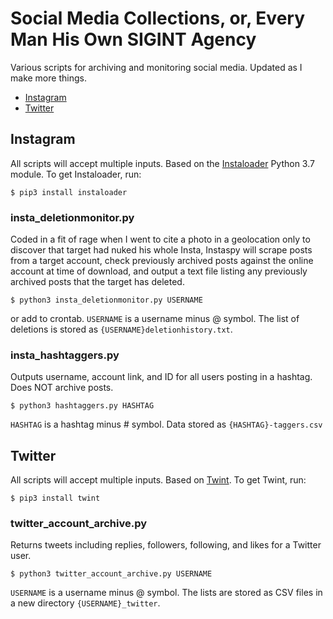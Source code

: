 # Social Media Collections, or, Every Man His Own SIGINT Agency

Various scripts for archiving and monitoring social media.  Updated as I make more things.

- [Instagram](#Instagram)
- [Twitter](#Twitter)

## Instagram

All scripts will accept multiple inputs.  Based on the [Instaloader](https://github.com/instaloader/instaloader) Python 3.7 module.  To get Instaloader, run:

```
$ pip3 install instaloader
```

### insta_deletionmonitor.py

Coded in a fit of rage when I went to cite a photo in a geolocation only to discover that target had nuked his whole Insta, Instaspy will scrape posts from a target account, check previously archived posts against the online account at time of download, and output a text file listing any previously archived posts that the target has deleted.

```
$ python3 insta_deletionmonitor.py USERNAME
```
or add to crontab. `USERNAME` is a username minus @ symbol. The list of deletions is stored as `{USERNAME}deletionhistory.txt`.

### insta_hashtaggers.py

Outputs username, account link, and ID for all users posting in a hashtag.  Does NOT archive posts.

```
$ python3 hashtaggers.py HASHTAG
```
`HASHTAG` is a hashtag minus # symbol.  Data stored as `{HASHTAG}-taggers.csv`

## Twitter

All scripts will accept multiple inputs.  Based on [Twint](https://github.com/twintproject/twint).  To get Twint, run:

```
$ pip3 install twint
```

### twitter_account_archive.py

Returns tweets including replies, followers, following, and likes for a Twitter user.

```
$ python3 twitter_account_archive.py USERNAME
```
`USERNAME` is a username minus @ symbol. The lists are stored as CSV files in a new directory `{USERNAME}_twitter`.
